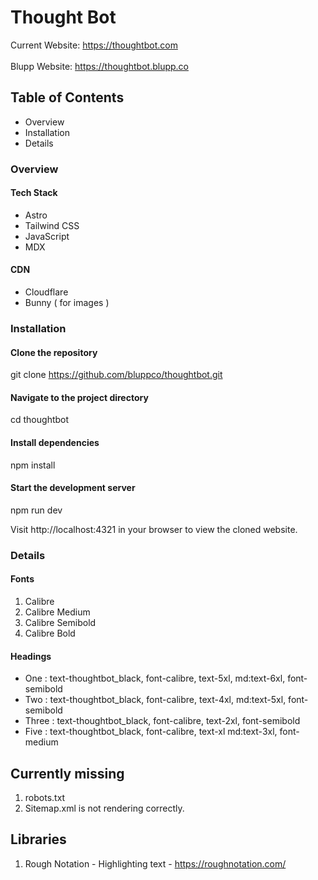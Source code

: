 # Thought Bot

Current Website: https://thoughtbot.com
\
\
Blupp Website: https://thoughtbot.blupp.co

## Table of Contents

- Overview
- Installation
- Details

### Overview

#### Tech Stack

- Astro
- Tailwind CSS
- JavaScript
- MDX

#### CDN

- Cloudflare
-  Bunny ( for images )

### Installation

#### Clone the repository

git clone https://github.com/bluppco/thoughtbot.git

#### Navigate to the project directory

cd thoughtbot

#### Install dependencies

npm install

#### Start the development server
npm run dev

Visit http://localhost:4321 in your browser to view the cloned website.

### Details

#### Fonts

1. Calibre
2. Calibre Medium
3. Calibre Semibold
4. Calibre Bold

#### Headings

- One : text-thoughtbot_black, font-calibre, text-5xl, md:text-6xl, font-semibold
- Two : text-thoughtbot_black, font-calibre, text-4xl, md:text-5xl, font-semibold
- Three : text-thoughtbot_black, font-calibre, text-2xl, font-semibold
- Five : text-thoughtbot_black, font-calibre, text-xl md:text-3xl, font-medium


## Currently missing
1. robots.txt
2. Sitemap.xml is not rendering correctly.

## Libraries
1. Rough Notation - Highlighting text - https://roughnotation.com/
